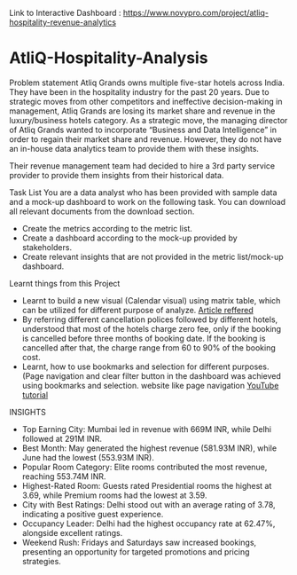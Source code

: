 
Link to Interactive Dashboard : https://www.novypro.com/project/atliq-hospitality-revenue-analytics


# AtliQ-Hospitality-Analysis

Problem statement
Atliq Grands owns multiple five-star hotels across India. They have been in the hospitality industry for the past 20 years. Due to strategic moves from other competitors and ineffective decision-making in management, Atliq Grands are losing its market share and revenue in the luxury/business hotels category. As a strategic move, the managing director of Atliq Grands wanted to incorporate “Business and Data Intelligence” in order to regain their market share and revenue. However, they do not have an in-house data analytics team to provide them with these insights.

Their revenue management team had decided to hire a 3rd party service provider to provide them insights from their historical data.

Task List
You are a data analyst who has been provided with sample data and a mock-up dashboard to work on the following task. You can download all relevant documents from the download section.

-  Create the metrics according to the metric list.
-  Create a dashboard according to the mock-up provided by stakeholders.
-  Create relevant insights that are not provided in the metric list/mock-up dashboard.


Learnt things from this Project

-  Learnt to build a new visual (Calendar visual) using matrix table, which can be utilized for different purpose of analyze. [Article reffered](https://www.linkedin.com/pulse/calendar-matrix-syed-ahmed-ali/?trackingId=VgyLpo%2BYxVRs8tD03PXcPQ%3D%3D)
-  By referring different cancellation polices followed by different hotels, understood that most of the hotels charge zero fee, only if the booking is cancelled before three months of booking date. If the booking is cancelled after that, the charge range from 60 to 90% of the booking cost.
-  Learnt, how to use bookmarks and selection for different purposes. (Page navigation and clear filter button in the dashboard was achieved using bookmarks and selection. website like page navigation [YouTube tutorial](https://www.youtube.com/watch?v=xCSYLrcLW00)


INSIGHTS

- Top Earning City: Mumbai led in revenue with 669M INR, while Delhi followed at 291M INR.
- Best Month: May generated the highest revenue (581.93M INR), while June had the lowest (553.93M INR).
- Popular Room Category: Elite rooms contributed the most revenue, reaching 553.74M INR.
- Highest-Rated Room: Guests rated Presidential rooms the highest at 3.69, while Premium rooms had the lowest at 3.59.
- City with Best Ratings: Delhi stood out with an average rating of 3.78, indicating a positive guest experience.
- Occupancy Leader: Delhi had the highest occupancy rate at 62.47%, alongside excellent ratings.
- Weekend Rush: Fridays and Saturdays saw increased bookings, presenting an opportunity for targeted promotions and pricing strategies.






